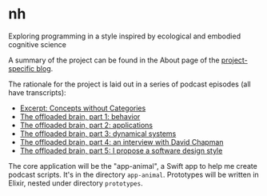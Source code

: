 # nh
Exploring programming in a style inspired by ecological and embodied cognitive science

A summary of the project can be found in the About page of the [project-specific blog](https://nh.oddly-influenced.dev/).

The rationale for the project is laid out in a series of podcast episodes (all have transcripts):
* [Excerpt: Concepts without Categories](https://podcast.oddly-influenced.dev/episodes/excerpt-concepts-without-categories)
* [The offloaded brain, part 1: behavior](https://podcast.oddly-influenced.dev/episodes/e41-the-offloaded-brain-part-1-behavior)
* [The offloaded brain, part 2: applications](https://podcast.oddly-influenced.dev/episodes/e42-the-offloaded-brain-part-2-applications)
* [The offloaded brain, part 3: dynamical systems](https://podcast.oddly-influenced.dev/episodes/e43-the-offloaded-brain-part-3-dynamical-systems)
* [The offloaded brain, part 4: an interview with David Chapman](https://podcast.oddly-influenced.dev/episodes/e44-an-interview-with-david-chapman-about-the-offloaded-brain)
* [The offloaded brain, part 5: I propose a software design style](https://podcast.oddly-influenced.dev/episodes/e45-the-offloaded-brain-part-5-i-propose-a-software-design-style)

The core application will be the "app-animal", a Swift app to help me create podcast scripts. It's in the directory `app-animal`. Prototypes will be written in Elixir, nested under directory `prototypes`.
